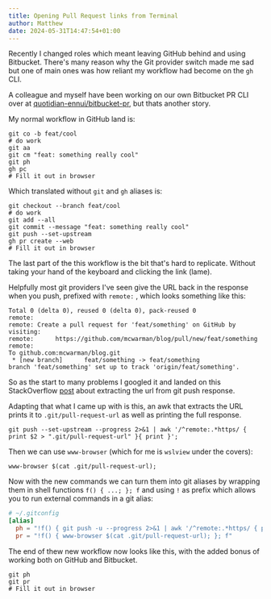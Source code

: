 ```yaml
---
title: Opening Pull Request links from Terminal
author: Matthew
date: 2024-05-31T14:47:54+01:00
---
```


Recently I changed roles which meant leaving GitHub behind and using Bitbucket. There's many reason why the Git provider switch made me sad but one of main ones was how reliant my workflow had become on the `gh` CLI.<!--more-->

A colleague and myself have been working on our own Bitbucket PR CLI over at [quotidian-ennui/bitbucket-pr](https://github.com/quotidian-ennui/bitbucket-pr/), but thats another story.

My normal workflow in GitHub land is:

```shell
git co -b feat/cool
# do work
git aa
git cm "feat: something really cool"
git ph
gh pc
# Fill it out in browser
```

Which translated without `git` and `gh` aliases is:

```shell
git checkout --branch feat/cool
# do work
git add --all
git commit --message "feat: something really cool"
git push --set-upstream
gh pr create --web
# Fill it out in browser
```

The last part of the this workflow is the bit that's hard to replicate. Without taking your hand of the keyboard and clicking the link (lame).

Helpfully most git providers I've seen give the URL back in the response when you push, prefixed with `remote:` , which looks something like this:

```text
Total 0 (delta 0), reused 0 (delta 0), pack-reused 0
remote:
remote: Create a pull request for 'feat/something' on GitHub by visiting:
remote:      https://github.com/mcwarman/blog/pull/new/feat/something
remote:
To github.com:mcwarman/blog.git
 * [new branch]      feat/something -> feat/something
branch 'feat/something' set up to track 'origin/feat/something'.
```

So as the start to many problems I googled it and landed on this StackOverflow [post](https://stackoverflow.com/questions/42927782/extract-url-from-git-push-remote-response) about extracting the url from git push response.

Adapting that what I came up with is this, an awk that extracts the URL prints it to `.git/pull-request-url` as well as printing the full response.

```shell
git push --set-upstream --progress 2>&1 | awk '/^remote:.*https/ { print $2 > ".git/pull-request-url" }{ print }';
```

Then we can use `www-browser` (which for me is `wslview` under the covers):

```shell
www-browser $(cat .git/pull-request-url);
```

Now with the new commands we can turn them into git aliases by wrapping them in shell functions  `f() { ...; }; f` and using `!` as prefix which allows you to run external commands in a git alias:

```toml
# ~/.gitconfig
[alias]
  ph = "!f() { git push -u --progress 2>&1 | awk '/^remote:.*https/ { print $2 > \".git/pull-request-url\" }{ print }'; }; f"
  pr = "!f() { www-browser $(cat .git/pull-request-url); }; f"
```

The end of thew new workflow now looks like this, with the added bonus of working both on GitHub and Bitbucket.

```shell
git ph
git pr
# Fill it out in browser
```
